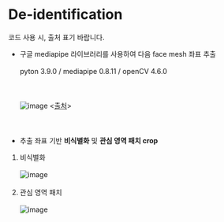 # De-identification
코드 사용 시, 출처 표기 바랍니다.

- 구글 mediapipe 라이브러리를 사용하여 다음 face mesh 좌표 추출 <br><br/>
  pyton 3.9.0 / mediapipe 0.8.11 / openCV 4.6.0 <br><br/><br><br/>
![image](https://github.com/L-YUNNA/De-identification/assets/129636660/e46258d7-5587-49b4-b252-f622fb0056ce) 
<[출처](https://developers.google.com/mediapipe/solutions/vision/face_landmarker)>
<br><br/>
<br><br/>
- 추출 좌표 기반 **비식별화** 및 **관심 영역 패치 crop**
1. 비식별화 <br><br/>
  ![image](https://github.com/L-YUNNA/De-identification/assets/129636660/203a7432-0945-405e-bb9c-4223c8d5675e)
  <br><br/>
2. 관심 영역 패치 <br><br/>
  ![image](https://github.com/L-YUNNA/De-identification/assets/129636660/cee2f7cc-63d5-4912-a5d0-a69bca5fb402)
  <br><br/>
